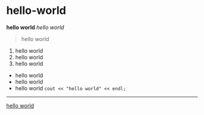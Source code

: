 # hello-world
**hello world**
*hello world*
> hello world
1. hello world
2. hello world
3. hello world
- hello world
- hello world
- hello world
`cout << "hello world" << endl;`
---
[hello world](https://github.com/pegifenu)

